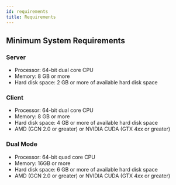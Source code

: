 ```yaml
---
id: requirements
title: Requirements
---
```


## Minimum System Requirements

### Server

 - Processor: 64-bit dual core CPU
 - Memory: 8 GB or more
 - Hard disk space: 2 GB or more of available hard disk space

### Client

 - Processor: 64-bit dual core CPU
 - Memory: 8 GB or more
 - Hard disk space: 4 GB or more of available hard disk space
 - AMD (GCN 2.0 or greater) or NVIDIA CUDA (GTX 4xx or greater)

### Dual Mode

 - Processor: 64-bit quad core CPU
 - Memory: 16GB or more
 - Hard disk space: 6 GB or more of available hard disk space
 - AMD (GCN 2.0 or greater) or NVIDIA CUDA (GTX 4xx or greater)